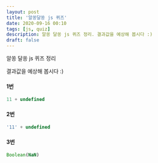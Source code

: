 ```yaml
---
layout: post
title: '알쏭달쏭 js 퀴즈'
date: 2020-09-16 00:10
tags: [js, quiz]
description: 알쏭 달쏭 js 퀴즈 정리. 결과값을 예상해 봅시다 :)
draft: false
---
```


알쏭 달쏭 js 퀴즈 정리

결과값을 예상해 봅시다 :)

#### 1번
```js
11 + undefined
```

#### 2번
```js
'11' + undefined
```

#### 3번
```js
Boolean(NaN)
```
